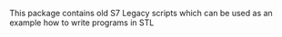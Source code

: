 This package contains old S7 Legacy scripts which can be used as an example how to write programs in STL
